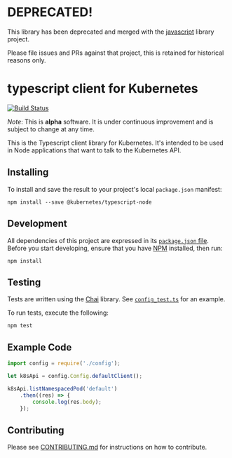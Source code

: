# DEPRECATED!

This library has been deprecated and merged with the
[javascript](https://github.com/kubernetes-client/javascript) library project.

Please file issues and PRs against that project, this is retained for
historical reasons only.

# typescript client for Kubernetes

[![Build Status](https://travis-ci.org/kubernetes-client/typescript.svg?branch=master)](https://travis-ci.org/kubernetes-client/typescript)

_Note_: This is **alpha** software. It is under continuous improvement and is
subject to change at any time.

This is the Typescript client library for Kubernetes. It's intended to be used
in Node applications that want to talk to the Kubernetes API.

## Installing

To install and save the result to your project's local `package.json` manifest:

```console
npm install --save @kubernetes/typescript-node
```

## Development

All dependencies of this project are expressed in its 
[`package.json` file](./package.json). Before you start developing, ensure
that you have [NPM](https://www.npmjs.com/) installed, then run:

```console
npm install
```

## Testing

Tests are written using the [Chai](http://chaijs.com/) library. See
[`config_test.ts`](./config_test.ts) for an example.

To run tests, execute the following:

```console
npm test
```

## Example Code

```js
import config = require('./config');

let k8sApi = config.Config.defaultClient();

k8sApi.listNamespacedPod('default')
    .then((res) => {
        console.log(res.body);
    });
```

## Contributing

Please see [CONTRIBUTING.md](CONTRIBUTING.md) for instructions on how to contribute.
